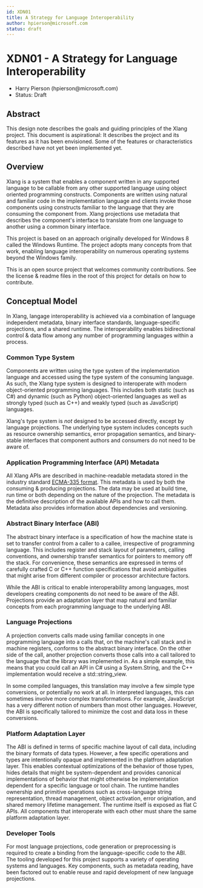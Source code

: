 ```yaml
---
id: XDN01
title: A Strategy for Language Interoperability
author: hpierson@microsoft.com
status: draft
---
```


# XDN01 - A Strategy for Language Interoperability

- Harry Pierson (hpierson\@microsoft.com)
- Status: Draft

## Abstract

This design note describes the goals and guiding principles of the Xlang project. This document is aspirational: It describes the project and its features as it has been envisioned. Some of the features or characteristics described have not yet been implemented yet.

## Overview

Xlang is a system that enables a component written in any supported language to be callable from any other supported language using object oriented programming constructs. Components are written using natural and familiar code in the implementation language and clients invoke those components using constructs familiar to the language that they are consuming the component from. Xlang projections use metadata that describes the component's interface to translate from one language to another using a common binary interface.

This project is based on an approach originally developed for Windows 8 called the Windows Runtime. The project adopts many concepts from that work, enabling language interoperability on numerous operating systems beyond the Windows family.

This is an open source project that welcomes community contributions. See the license & readme files in the root of this project for details on how to contribute.

## Conceptual Model

In Xlang, langage interoperability is achieved via a combination of language independent metadata, binary interface standards, language-specific projections, and a shared runtime. The interoperability enables bidirectional control & data flow among any number of programming languages within a process.

### Common Type System

Components are written using the type system of the implementation language and accessed using the type system of the consuming language. As such, the Xlang type system is designed to interoperate with modern object-oriented programming languages. This includes both static (such as C#) and dynamic (such as Python) object-oriented languages as well as strongly typed (such as C++) and weakly typed (such as JavaScript) languages.

Xlang's type system is _not_ designed to be accessed directly, except by language projections. The underlying type system includes concepts such as resource ownership semantics, error propagation semantics, and binary-stable interfaces that component authors and consumers do not need to be aware of.

### Application Programming Interface (API) Metadata

All Xlang APIs are described in machine-readable metadata stored in the industry standard [ECMA-335 format](https://www.ecma-international.org/publications/standards/Ecma-335.htm). This metadata is used by both the consuming & producing projections. The data may be used at build time, run time or both depending on the nature of the projection. The metadata is the definitive description of the available APIs and how to call them. Metadata also provides information about dependencies and versioning.

### Abstract Binary Interface (ABI)

The abstract binary interface is a specification of how the machine state is set to transfer control from a caller to a callee, irrespective of programming language. This includes register and stack layout of parameters, calling conventions, and ownership transfer semantics for pointers to memory off the stack. For convenience, these semantics are expressed in terms of carefully crafted C or C++ function specifications that avoid ambiguities that might arise from different compiler or processor architecture factors.

While the ABI is critical to enable interoperability among languages, most developers creating components do not need to be aware of the ABI. Projections provide an adaptation layer that map natural and familiar concepts from each programming language to the underlying ABI.

### Language Projections

A projection converts calls made using familiar concepts in one programming language into a calls that, on the machine's call stack and in machine registers, conforms to the abstract binary interface. On the other side of the call, another projection converts those calls into a call tailored to the language that the library was implemented in. As a simple example, this means that you could call an API in C# using a System.String, and the C++ implementation would receive a std::string_view.

In some compiled languages, this translation may involve a few simple type conversions, or potentially no work at all. In interpreted languages, this can sometimes involve more complex transformations. For example, JavaScript has a very different notion of numbers than most other languages. However, the ABI is specifically tailored to minimize the cost and data loss in these conversions.

### Platform Adaptation Layer

The ABI is defined in terms of specific machine layout of call data, including the binary formats of data types. However, a few specific operations and types are intentionally opaque and implemented in the platfrom adaptation layer. This enables contextual optimizations of the behavior of those types, hides details that might be system-dependent and provides canonical implementations of behavior that might otherwise be implementation dependent for a specific language or tool chain. The runtime handles ownership and primitive operations such as cross-language string representation, thread management, object activation, error origination, and shared memory lifetime management. The runtime itself is exposed as flat C APIs. All components that interoperate with each other must share the same platform adaptation layer.

### Developer Tools

For most language projections, code generation or preprocessing is required to create a binding from the language-specific code to the ABI. The tooling developed for this project supports a variety of operating systems and languages. Key components, such as metadata reading, have been factored out to enable reuse and rapid development of new language projections.
